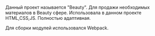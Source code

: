Данный проект называется "Beauty". 
Для продажи необходимых материалов в Beauty сфере.
Использовала в данном проекте HTML,CSS,JS. 
Полностью адаптивная.


Для сборки модулей использовался Webpack.
